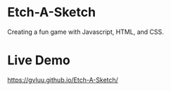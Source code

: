 # Etch-A-Sketch

Creating a fun game with Javascript, HTML, and CSS.

# Live Demo

https://gvluu.github.io/Etch-A-Sketch/
